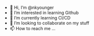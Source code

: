 - 👋 Hi, I’m @nkyounger
- 👀 I’m interested in learning Github
- 🌱 I’m currently learning CI/CD
- 💞️ I’m looking to collaborate on my stuff
- 📫 How to reach me ...

<!---
nkyounger/nkyounger is a ✨ special ✨ repository because its `README.md` (this file) appears on your GitHub profile.
You can click the Preview link to take a look at your changes.
--->
